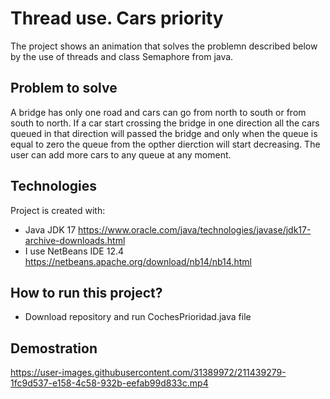 # Thread use. Cars priority
The project shows an animation that solves the problemn described below by the use of threads and class Semaphore from java.

## Problem to solve 
A bridge has only one road and cars can go from north to south or from south to north. If a car start crossing the bridge in one direction all the cars queued in that direction will passed the bridge and only when the queue is equal to zero the queue from the opther dierction will start decreasing. The user can add more cars to any queue at any moment.

## Technologies
Project is created with:
* Java JDK 17 https://www.oracle.com/java/technologies/javase/jdk17-archive-downloads.html
* I use NetBeans IDE 12.4 https://netbeans.apache.org/download/nb14/nb14.html

## How to run this project?
* Download repository and run CochesPrioridad.java file

## Demostration



https://user-images.githubusercontent.com/31389972/211439279-1fc9d537-e158-4c58-932b-eefab99d833c.mp4



